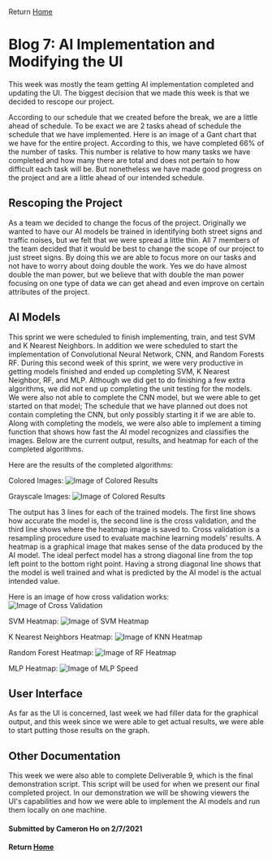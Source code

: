Return [Home](index.md)

# Blog 7: AI Implementation and Modifying the UI


This week was mostly the team getting AI implementation completed and updating the UI.
The biggest decision that we made this week is that we decided to rescope our project.

According to our schedule that we created before the break, we are a little ahead of schedule. To be exact we are 2 tasks ahead of schedule the schedule that we have implemented.
Here is an image of a Gant chart that we have for the entire project. According to this, we have completed 66% of the number of tasks.
This number is relative to how many tasks we have completed and how many there are total and does not pertain to how difficult each task will be. But nonetheless we have made good progress on the project and are a little ahead of our intended schedule. 

## Rescoping the Project

As a team we decided to change the focus of the project. Originally we wanted to have our AI models be trained in identifying both street signs and traffic noises, but we felt that we were spread a little thin.
All 7 members of the team decided that it would be best to change the scope of our project to just street signs.
By doing this we are able to focus more on our tasks and not have to worry about doing double the work.
Yes we do have almost double the man power, but we believe that with double the man power focusing on one type of data we can get ahead and even improve on certain attributes of the project.

## AI Models

This sprint we were scheduled to finish implementing, train, and test SVM and K Nearest Neighbors. In addition we were scheduled to start the implementation of Convolutional Neural Network, CNN, and Random Forests RF.
During this second week of this sprint, we were very productive in getting models finished and ended up completing SVM, K Nearest Neighbor, RF, and MLP.
Although we did get to do finishing a few extra algorithms, we did not end up completing the unit testing for the models.
We were also not able to complete the CNN model, but we were able to get started on that model; The schedule that we have planned out does not contain completing the CNN, but only possibly starting it if we are able to.
Along with completing the models, we were also able to implement a timing function that shows how fast the AI model recognizes and classifies the images.
Below are the current output, results, and heatmap for each of the completed algorithms.

Here are the results of the completed algorithms:

Colored Images:
![Image of Colored Results](https://raw.githubusercontent.com/egr-401-402-capstone-2020-21/ItsClassified-Blog/main/images/blog7/coloredImage.png)

Grayscale Images:
![Image of Colored Results](https://raw.githubusercontent.com/egr-401-402-capstone-2020-21/ItsClassified-Blog/main/images/blog7/grayscaleImage.png)

The output has 3 lines for each of the trained models. The first line shows how accurate the model is, the second line is the cross validation, and the third line shows where the heatmap image is saved to.
Cross validation is a resampling procedure used to evaluate machine learning models' results.
A heatmap is a graphical image that makes sense of the data produced by the AI model. The ideal perfect model has a strong diagonal line from the top left point to the bottom right point.
Having a strong diagonal line shows that the model is well trained and what is predicted by the AI model is the actual intended value.

Here is an image of how cross validation works:
![Image of Cross Validation](https://raw.githubusercontent.com/egr-401-402-capstone-2020-21/ItsClassified-Blog/main/images/blog7/crossValidation.png)

SVM Heatmap:
![Image of SVM Heatmap](https://raw.githubusercontent.com/egr-401-402-capstone-2020-21/ItsClassified-Blog/main/images/blog7/svmHeat.png)

K Nearest Neighbors Heatmap:
![Image of KNN Heatmap](https://raw.githubusercontent.com/egr-401-402-capstone-2020-21/ItsClassified-Blog/main/images/blog7/knnHeat.png)

Random Forest Heatmap:
![Image of RF Heatmap](https://raw.githubusercontent.com/egr-401-402-capstone-2020-21/ItsClassified-Blog/main/images/blog7/rfHeat.png)

MLP Heatmap:
![Image of MLP Speed](https://raw.githubusercontent.com/egr-401-402-capstone-2020-21/ItsClassified-Blog/main/images/blog7/mlpHeat.png)

## User Interface

As far as the UI is concerned, last week we had filler data for the graphical output, and this week since we were able to get actual results, we were able to start putting those results on the graph.

## Other Documentation

This week we were also able to complete Deliverable 9, which is the final demonstration script. This script will be used for when we present our final completed project.
In our demonstration we will be showing viewers the UI's capabilities and how we were able to implement the AI models and run them locally on one machine.

#### Submitted by Cameron Ho on 2/7/2021
#### Return [Home](index.md)
